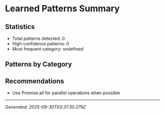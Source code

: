 # Learned Patterns Summary

## Statistics
- Total patterns detected: 0
- High confidence patterns: 0
- Most frequent category: undefined

## Patterns by Category



## Recommendations
- Use Promise.all for parallel operations when possible

---
*Generated: 2025-09-30T03:31:30.279Z*
